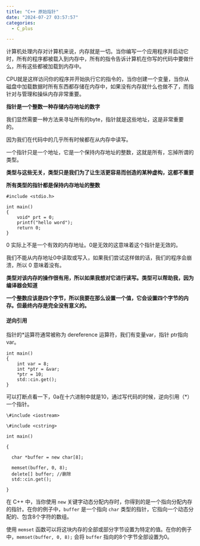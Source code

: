 ```yaml
---
title: "C++ 原始指针"
date: "2024-07-27 03:57:57"
categories:
  - C_plus

---
```


计算机处理内存对计算机来说，内存就是一切。当你编写一个应用程序并启动它时，所有的程序都被载入到内存中，所有的指令告诉计算机在你写的代码中要做什么，所有这些都被加载到内存中。

CPU就是这样访问你的程序并开始执行它的指令的，当你创建一个变量，当你从磁盘中加载数据时所有东西都存储在内存中，如果没有内存就什么也做不了，而指针对与管理和操纵内存非常重要。



**指针是一个整数一种存储内存地址的数字**

我们显然需要一种方法来寻址所有的byte，指针就是这些地址，这是非常重要的。

因为我们在代码中的几乎所有时候都在从内存中读写。



一个指针只是一个地址，它是一个保持内存地址的整数，这就是所有，忘掉所谓的类型。

**类型与这些无关，类型只是我们为了让生活更容易而创造的某种虚构，这都不重要**

**所有类型的指针都是保持内存地址的整数**

```
#include <stdio.h>

int main()
{   
    void* prt = 0;
    printf("hello word");
    return 0;
}
```

0 实际上不是一个有效的内存地址。0是无效的这意味着这个指针是无效的。

我们不能从内存地址0中读取或写入，如果我们尝试这样做的话，我们的程序会崩溃，所以 0 意味着没有。

**类型对该内存的操作很有用，所以如果我想对它进行读写。类型可以帮助我，因为编译器会知道**

**一个整数应该是四个字节，所以我要在那么设置一个值，它会设置四个字节的内存。但最终内存是完全没有意义的。**



#### 逆向引用

指针的*运算符通常被称为 dereference 运算符，我们有变量var，指针 ptr指向 var。

```
int main()
{
    int var = 8;
    int *ptr = &var;
    *ptr = 10;
    std::cin.get();
}
```

可以打断点看一下，0a在十六进制中就是10，通过写代码的时候，逆向引用（*）一个指针。

```
\#include <iostream>

\#include <cstring>

int main()

{

  char *buffer = new char[8];

  memset(buffer, 0, 8);
  delete[] buffer; //删除
  std::cin.get();

}
```

在 C++ 中，当你使用 `new` 关键字动态分配内存时，你得到的是一个指向分配内存的指针。在你的例子中，`buffer` 是一个指向 `char` 类型的指针，它指向一个动态分配的、包含8个字符的数组。

使用 `memset` 函数可以将这块内存的全部或部分字节设置为特定的值。在你的例子中，`memset(buffer, 0, 8);` 会将 `buffer` 指向的8个字节全部设置为0。

